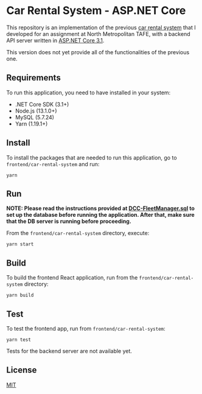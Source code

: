 # Car Rental System - ASP\.NET Core

This repository is an implementation of the previous [car rental system](https://github.com/diego-cc/car-rental-system/tree/mysql "Car Rental System") that I developed for an assignment at North Metropolitan TAFE, with a backend API server written in [ASP.NET Core 3.1](https://docs.microsoft.com/en-us/aspnet/core/?view=aspnetcore-3.1 "ASP.NET Core 3.1").

This version does not yet provide all of the functionalities of the previous one.

## Requirements

To run this application, you need to have installed in your system:

- .NET Core SDK (3.1+)
- Node.js (13.1.0+)
- MySQL (5.7.24)
- Yarn (1.19.1+)

## Install

To install the packages that are needed to run this application, go to `frontend/car-rental-system` and run:

`yarn`

## Run

**NOTE: Please read the instructions provided at [DCC-FleetManager.sql](https://github.com/diego-cc/car-rental-system-dotnetcore/blob/master/backend/Car-Rental-System-API/DCC-FleetManager.sql "DCC-FleetManager.sql") to set up the database before running the application. After that, make sure that the DB server is running before proceeding.**

From the `frontend/car-rental-system` directory, execute:

`yarn start`

## Build

To build the frontend React application, run from the `frontend/car-rental-system` directory: 

`yarn build`

## Test

To test the frontend app, run from `frontend/car-rental-system`:

`yarn test`

Tests for the backend server are not available yet.

## License

[MIT](https://github.com/diego-cc/car-rental-system-dotnetcore/blob/master/LICENSE)